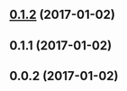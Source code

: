 <a name="0.1.2"></a>
## [0.1.2](https://github.com/advanced-rest-client/date-time/compare/0.1.1...v0.1.2) (2017-01-02)




<a name="0.1.1"></a>
## 0.1.1 (2017-01-02)




<a name="0.0.2"></a>
## 0.0.2 (2017-01-02)




